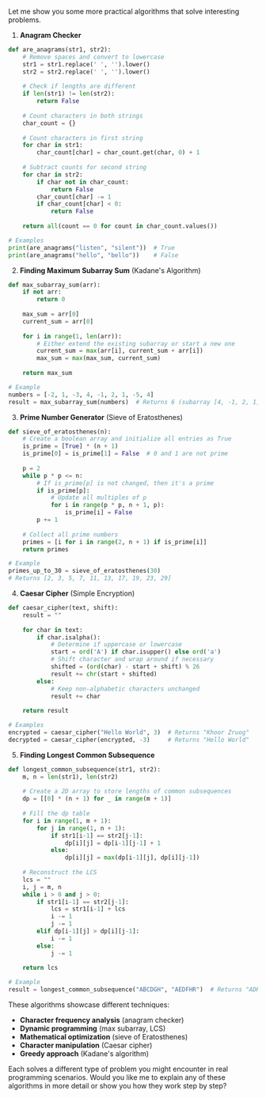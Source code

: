 Let me show you some more practical algorithms that solve interesting problems.

1. **Anagram Checker**
```python
def are_anagrams(str1, str2):
    # Remove spaces and convert to lowercase
    str1 = str1.replace(' ', '').lower()
    str2 = str2.replace(' ', '').lower()
    
    # Check if lengths are different
    if len(str1) != len(str2):
        return False
    
    # Count characters in both strings
    char_count = {}
    
    # Count characters in first string
    for char in str1:
        char_count[char] = char_count.get(char, 0) + 1
    
    # Subtract counts for second string
    for char in str2:
        if char not in char_count:
            return False
        char_count[char] -= 1
        if char_count[char] < 0:
            return False
    
    return all(count == 0 for count in char_count.values())

# Examples
print(are_anagrams("listen", "silent"))  # True
print(are_anagrams("hello", "bello"))    # False
```

2. **Finding Maximum Subarray Sum** (Kadane's Algorithm)
```python
def max_subarray_sum(arr):
    if not arr:
        return 0
    
    max_sum = arr[0]
    current_sum = arr[0]
    
    for i in range(1, len(arr)):
        # Either extend the existing subarray or start a new one
        current_sum = max(arr[i], current_sum + arr[i])
        max_sum = max(max_sum, current_sum)
    
    return max_sum

# Example
numbers = [-2, 1, -3, 4, -1, 2, 1, -5, 4]
result = max_subarray_sum(numbers)  # Returns 6 (subarray [4, -1, 2, 1])
```

3. **Prime Number Generator** (Sieve of Eratosthenes)
```python
def sieve_of_eratosthenes(n):
    # Create a boolean array and initialize all entries as True
    is_prime = [True] * (n + 1)
    is_prime[0] = is_prime[1] = False  # 0 and 1 are not prime
    
    p = 2
    while p * p <= n:
        # If is_prime[p] is not changed, then it's a prime
        if is_prime[p]:
            # Update all multiples of p
            for i in range(p * p, n + 1, p):
                is_prime[i] = False
        p += 1
    
    # Collect all prime numbers
    primes = [i for i in range(2, n + 1) if is_prime[i]]
    return primes

# Example
primes_up_to_30 = sieve_of_eratosthenes(30)
# Returns [2, 3, 5, 7, 11, 13, 17, 19, 23, 29]
```

4. **Caesar Cipher** (Simple Encryption)
```python
def caesar_cipher(text, shift):
    result = ""
    
    for char in text:
        if char.isalpha():
            # Determine if uppercase or lowercase
            start = ord('A') if char.isupper() else ord('a')
            # Shift character and wrap around if necessary
            shifted = (ord(char) - start + shift) % 26
            result += chr(start + shifted)
        else:
            # Keep non-alphabetic characters unchanged
            result += char
    
    return result

# Examples
encrypted = caesar_cipher("Hello World", 3)  # Returns "Khoor Zruog"
decrypted = caesar_cipher(encrypted, -3)     # Returns "Hello World"
```

5. **Finding Longest Common Subsequence**
```python
def longest_common_subsequence(str1, str2):
    m, n = len(str1), len(str2)
    
    # Create a 2D array to store lengths of common subsequences
    dp = [[0] * (n + 1) for _ in range(m + 1)]
    
    # Fill the dp table
    for i in range(1, m + 1):
        for j in range(1, n + 1):
            if str1[i-1] == str2[j-1]:
                dp[i][j] = dp[i-1][j-1] + 1
            else:
                dp[i][j] = max(dp[i-1][j], dp[i][j-1])
    
    # Reconstruct the LCS
    lcs = ""
    i, j = m, n
    while i > 0 and j > 0:
        if str1[i-1] == str2[j-1]:
            lcs = str1[i-1] + lcs
            i -= 1
            j -= 1
        elif dp[i-1][j] > dp[i][j-1]:
            i -= 1
        else:
            j -= 1
    
    return lcs

# Example
result = longest_common_subsequence("ABCDGH", "AEDFHR")  # Returns "ADH"
```

These algorithms showcase different techniques:
- **Character frequency analysis** (anagram checker)
- **Dynamic programming** (max subarray, LCS)
- **Mathematical optimization** (sieve of Eratosthenes)
- **Character manipulation** (Caesar cipher)
- **Greedy approach** (Kadane's algorithm)

Each solves a different type of problem you might encounter in real programming scenarios. Would you like me to explain any of these algorithms in more detail or show you how they work step by step?
